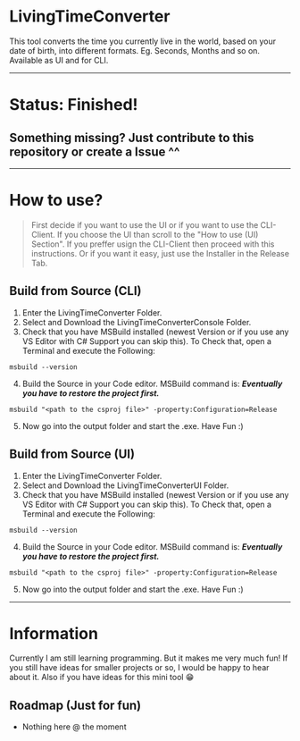 # LivingTimeConverter
This tool converts the time you currently live in the world, based on your date of birth, into different formats. Eg. Seconds, Months and so on. Available as UI and for CLI.

---
# Status: Finished!
## Something missing? Just contribute to this repository or create a Issue ^^
---

# How to use?
> First decide if you want to use the UI or if you want to use the CLI-Client. If you choose the UI than scroll to the "How to use (UI) Section". If you preffer usign the CLI-Client then proceed with this instructions. 
> Or if you want it easy, just use the Installer in the Release Tab.

## Build from Source (CLI) 
1. Enter the LivingTimeConverter Folder.
2. Select and Download the LivingTimeConverterConsole Folder.
3. Check that you have MSBuild installed (newest Version or if you use any VS Editor with C# Support you can skip this). To Check that, open a Terminal and execute the Following:
```
msbuild --version
```
4. Build the Source in your Code editor. MSBuild command is:
***Eventually you have to restore the project first.***
```
msbuild "<path to the csproj file>" -property:Configuration=Release
``` 
5. Now go into the output folder and start the .exe. Have Fun :)

## Build from Source (UI)
1. Enter the LivingTimeConverter Folder.
2. Select and Download the LivingTimeConverterUI Folder.
3. Check that you have MSBuild installed (newest Version or if you use any VS Editor with C# Support you can skip this). To Check that, open a Terminal and execute the Following:
```
msbuild --version
```
4. Build the Source in your Code editor. MSBuild command is:
***Eventually you have to restore the project first.***
```
msbuild "<path to the csproj file>" -property:Configuration=Release
``` 
5. Now go into the output folder and start the .exe. Have Fun :)

---
# Information
Currently I am still learning programming. But it makes me very much fun! If you still have ideas for smaller projects or so, I would be happy to hear about it. Also if you have ideas for this mini tool 😁

## Roadmap (Just for fun)
- Nothing here @ the moment
